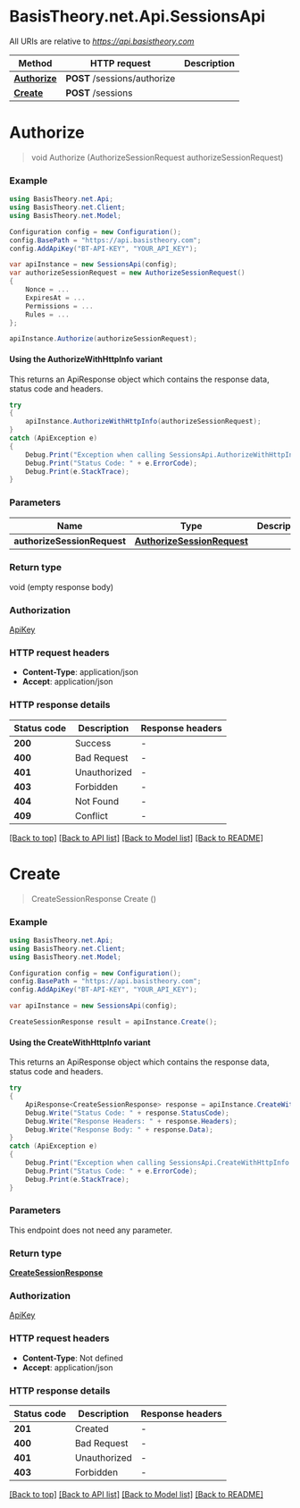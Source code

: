 # BasisTheory.net.Api.SessionsApi

All URIs are relative to *https://api.basistheory.com*

| Method | HTTP request | Description |
|--------|--------------|-------------|
| [**Authorize**](SessionsApi.md#authorize) | **POST** /sessions/authorize |  |
| [**Create**](SessionsApi.md#create) | **POST** /sessions |  |

<a name="authorize"></a>
# **Authorize**
> void Authorize (AuthorizeSessionRequest authorizeSessionRequest)



### Example
```csharp
using BasisTheory.net.Api;
using BasisTheory.net.Client;
using BasisTheory.net.Model;

Configuration config = new Configuration();
config.BasePath = "https://api.basistheory.com";
config.AddApiKey("BT-API-KEY", "YOUR_API_KEY");

var apiInstance = new SessionsApi(config);
var authorizeSessionRequest = new AuthorizeSessionRequest()
{
    Nonce = ...
    ExpiresAt = ...
    Permissions = ...
    Rules = ...
};

apiInstance.Authorize(authorizeSessionRequest);
```

#### Using the AuthorizeWithHttpInfo variant
This returns an ApiResponse object which contains the response data, status code and headers.

```csharp
try
{
    apiInstance.AuthorizeWithHttpInfo(authorizeSessionRequest);
}
catch (ApiException e)
{
    Debug.Print("Exception when calling SessionsApi.AuthorizeWithHttpInfo: " + e.Message);
    Debug.Print("Status Code: " + e.ErrorCode);
    Debug.Print(e.StackTrace);
}
```

### Parameters

| Name | Type | Description | Notes |
|------|------|-------------|-------|
| **authorizeSessionRequest** | [**AuthorizeSessionRequest**](AuthorizeSessionRequest.md) |  |  |

### Return type

void (empty response body)

### Authorization

[ApiKey](../README.md#ApiKey)

### HTTP request headers

 - **Content-Type**: application/json
 - **Accept**: application/json


### HTTP response details
| Status code | Description | Response headers |
|-------------|-------------|------------------|
| **200** | Success |  -  |
| **400** | Bad Request |  -  |
| **401** | Unauthorized |  -  |
| **403** | Forbidden |  -  |
| **404** | Not Found |  -  |
| **409** | Conflict |  -  |

[[Back to top]](#) [[Back to API list]](../README.md#documentation-for-api-endpoints) [[Back to Model list]](../README.md#documentation-for-models) [[Back to README]](../README.md)

<a name="create"></a>
# **Create**
> CreateSessionResponse Create ()



### Example
```csharp
using BasisTheory.net.Api;
using BasisTheory.net.Client;
using BasisTheory.net.Model;

Configuration config = new Configuration();
config.BasePath = "https://api.basistheory.com";
config.AddApiKey("BT-API-KEY", "YOUR_API_KEY");

var apiInstance = new SessionsApi(config);

CreateSessionResponse result = apiInstance.Create();
```

#### Using the CreateWithHttpInfo variant
This returns an ApiResponse object which contains the response data, status code and headers.

```csharp
try
{
    ApiResponse<CreateSessionResponse> response = apiInstance.CreateWithHttpInfo();
    Debug.Write("Status Code: " + response.StatusCode);
    Debug.Write("Response Headers: " + response.Headers);
    Debug.Write("Response Body: " + response.Data);
}
catch (ApiException e)
{
    Debug.Print("Exception when calling SessionsApi.CreateWithHttpInfo: " + e.Message);
    Debug.Print("Status Code: " + e.ErrorCode);
    Debug.Print(e.StackTrace);
}
```

### Parameters
This endpoint does not need any parameter.
### Return type

[**CreateSessionResponse**](CreateSessionResponse.md)

### Authorization

[ApiKey](../README.md#ApiKey)

### HTTP request headers

 - **Content-Type**: Not defined
 - **Accept**: application/json


### HTTP response details
| Status code | Description | Response headers |
|-------------|-------------|------------------|
| **201** | Created |  -  |
| **400** | Bad Request |  -  |
| **401** | Unauthorized |  -  |
| **403** | Forbidden |  -  |

[[Back to top]](#) [[Back to API list]](../README.md#documentation-for-api-endpoints) [[Back to Model list]](../README.md#documentation-for-models) [[Back to README]](../README.md)

